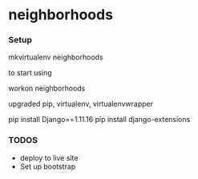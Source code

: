# neighborhoods




### Setup

mkvirtualenv neighborhoods

to start using

workon neighborhoods


upgraded pip, virtualenv, virtualenvwrapper


pip install Django==1.11.16
pip install django-extensions



### TODOS

- deploy to live site
- Set up bootstrap
